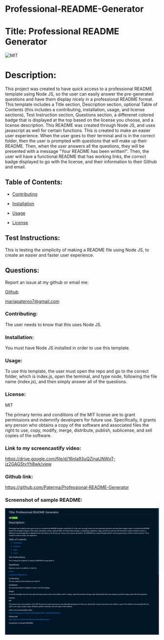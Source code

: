 # Professional-README-Generator



# Title: Professional README Generator


 ![MIT](https://img.shields.io/badge/MIT-License-brightgreen)

# Description:  
 This project was created to have quick access to a professional README template using Node JS, so the user can easily answer the pre-generated questions and have them display nicely in a professional README format. This template includes a Title section, Description section, optional Table of Contents (this includes a contributing, installation, usage, and license sections), Test Instruction section, Questions section, a differenet colored badge that is displayed at the top based on the license you choose, and a license description. This README was created through Node JS, and uses javascript as well for certain functions. This is created to make an easier user experience. When the user goes to their terminal and is in the correct folder, then the user is prompted with questions that will make up their README. Then, when the user answers all the questions, they will be presented with a message "Your README has been written!". Then, the user will have a functional README that has working links, the correct badge displayed to go with the license, and their information to their Github and email.

## Table of Contents:  
 
  - [Contributing](#Contributing)

  - [Installation](#Installation) 

  - [Usage](#Usage) 

  - [License](#License)

  
## Test Instructions: 
 This is testing the simplicity of making a README file using Node JS, to create an easier and faster user experience. 
  
## Questions: 

Report an issue at my github or email me: 

[Github](https://github.com/paterma) 

mariapaterno7@gmail.com

### Contributing: 
 The user needs to know that this uses Node JS. 



### Installation: 
 You must have Node JS installed in order to use this template. 

### Usage: 
 To use this template, the user must open the repo and go to the correct folder, which is index.js, open the terminal, and type node, following the file name (index.js), and then simply answer all of the questions.  

### License: 
 MIT 

 The primary terms and conditions of the MIT license are to grant permissions and indemnify developers for future use. Specifically, it grants any person who obtains a copy of the software and associated files the right to use, copy, modify, merge, distribute, publish, sublicense, and sell copies of the software.

### Link to my screencastify video:
 https://drive.google.com/file/d/16nla93uQZjnaUNWxT-iz2GAGStvYh8wk/view

 ### Github link:
https://github.com/Paterma/Professional-README-Generator

 ### Screenshot of sample README:

![README Screenshot](/Develop/Screenshot-README.PNG)
